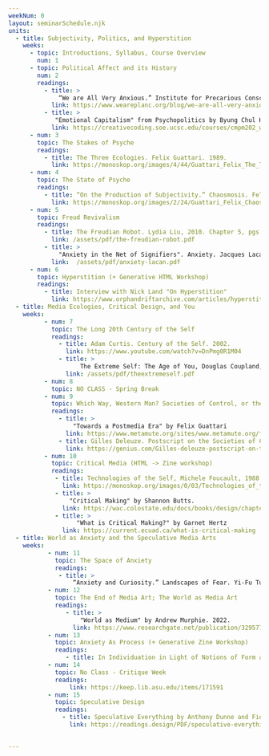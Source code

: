 ```yaml
---
weekNum: 0
layout: seminarSchedule.njk
units: 
  - title: Subjectivity, Politics, and Hyperstition 
    weeks:
      - topic: Introductions, Syllabus, Course Overview
        num: 1
      - topic: Political Affect and its History
        num: 2
        readings:
          - title: > 
              “We are All Very Anxious.” Institute for Precarious Consciousness. 2017.
            link: https://www.weareplanc.org/blog/we-are-all-very-anxious/
          - title: > 
             "Emotional Capitalism" from Psychopolitics by Byung Chul Han. 2014.
            link: https://creativecoding.soe.ucsc.edu/courses/cmpm202_w20/texts/Han_Psychopolitics_2017.pdf    
      - num: 3
        topic: The Stakes of Psyche 
        readings: 
          - title: The Three Ecologies. Felix Guattari. 1989.
            link: https://monoskop.org/images/4/44/Guattari_Felix_The_Three_Ecologies.pdf
      - num: 4
        topic: The State of Psyche 
        readings: 
          - title: “On the Production of Subjectivity.” Chaosmosis. Felix Guattari. 1992.
            link: https://monoskop.org/images/2/24/Guattari_Felix_Chaosmosis_An_Ethico-Aesthetic_Paradigm.pdf
      - num: 5 
        topic: Freud Revivalism
        readings: 
          - title: The Freudian Robot. Lydia Liu, 2010. Chapter 5, pgs 201-248.
            link: /assets/pdf/the-freudian-robot.pdf
          - title: > 
              "Anxiety in the Net of Signifiers". Anxiety. Jacques Lacan, 1970.pgs. 1-16.
            link:  /assets/pdf/anxiety-lacan.pdf
      - num: 6 
        topic: Hyperstition (+ Generative HTML Workshop)
        readings: 
          - title: Interview with Nick Land "On Hyperstition"
            link: https://www.orphandriftarchive.com/articles/hyperstition-an-introduction/
  - title: Media Ecologies, Critical Design, and You
    weeks: 
          - num: 7
            topic: The Long 20th Century of the Self
            readings: 
              - title: Adam Curtis. Century of the Self. 2002.
                link: https://www.youtube.com/watch?v=DnPmg0R1M04
              - title: > 
                    The Extreme Self: The Age of You, Douglas Coupland, Hans Ulrich Obrist, Shuman Basar, 2021. (see also The Medium is the Massage, Marshall McLuhan Quinton Fiore, 1968).
                link: /assets/pdf/theextremeself.pdf
          - num: 8 
            topic: NO CLASS - Spring Break
          - num: 9
            topic: Which Way, Western Man? Societies of Control, or the Post-Media Era?
            readings:
              - title: > 
                  "Towards a Postmedia Era" by Felix Guattari
                link: https://www.metamute.org/sites/www.metamute.org/files/u1/a-post-media-anthology-mute-books-9781906496944-web-fullbook.pdf
              - title: Gilles Deleuze. Postscript on the Societies of Control, 1992.
                link: https://genius.com/Gilles-deleuze-postscript-on-the-societies-of-control-annotated
          - num: 10
            topic: Critical Media (HTML -> Zine workshop)
            readings: 
             - title: Technologies of the Self, Michele Foucault, 1988
               link: https://monoskop.org/images/0/03/Technologies_of_the_Self_A_Seminar_with_Michel_Foucault.pdf
             - title: > 
                 "Critical Making" by Shannon Butts.
               link: https://wac.colostate.edu/docs/books/design/chapter12.pdf
             - title: >
                   "What is Critical Making?" by Garnet Hertz
               link: https://current.ecuad.ca/what-is-critical-making
  - title: World as Anxiety and the Speculative Media Arts  
    weeks:      
           - num: 11
             topic: The Space of Anxiety 
             readings: 
              - title: >
                  “Anxiety and Curiosity.” Landscapes of Fear. Yi-Fu Tuan. 1980.
           - num: 12
             topic: The End of Media Art; The World as Media Art
             readings: 
                - title: > 
                    "World as Medium" by Andrew Murphie. 2022. 
                  link: https://www.researchgate.net/publication/329577280_The_World_As_Medium_A_Whiteheadian_Media_Philosophy
           - num: 13
             topic: Anxiety As Process (+ Generative Zine Workshop)
             readings: 
                - title: In Individuation in Light of Notions of Form and Information. Gilbert Simondon. 2021. Selections.
           - num: 14
             topic: No Class - Critique Week
             readings: 
                 link: https://keep.lib.asu.edu/items/171591
           - num: 15
             topic: Speculative Design 
             readings: 
               - title: Speculative Everything by Anthony Dunne and Fiona Raby, 2015.
                 link: https://readings.design/PDF/speculative-everything.pdf 
                       

---
```

